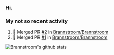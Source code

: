 ### Hi.

### My not so recent activity
<!--START_SECTION:activity-->
1. 🎉 Merged PR [#2](https://github.com//Brannstroom/Brannstroom/pull/2) in [Brannstroom/Brannstroom](https://github.com//Brannstroom/Brannstroom)
2. 🎉 Merged PR [#1](https://github.com//Brannstroom/Brannstroom/pull/1) in [Brannstroom/Brannstroom](https://github.com//Brannstroom/Brannstroom)
<!--END_SECTION:activity-->



![Brannstroom's github stats](https://github-readme-stats.vercel.app/api?username=Brannstroom&theme=darcula&show_icons=true)
